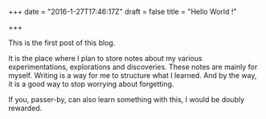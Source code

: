 +++
date = "2016-1-27T17:46:17Z"
draft = false
title = "Hello World !"

+++


This is the first post of this blog.

It is the place where I plan to store notes about my various experimentations,
explorations and discoveries. These notes are mainly for myself. Writing is a way for me
to structure what I learned. And by the way, it is a good way to stop worrying about forgetting.

If you, passer-by, can also learn something with this, I would be doubly rewarded.
